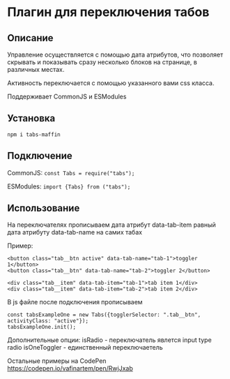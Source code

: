# Плагин для переключения табов

## Описание

Управление осуществляется с помощью дата атрибутов, что позволяет скрывать и показывать сразу несколько блоков на странице, в различных местах. 

Активность переключается с помощью указанного вами css класса.

Поддерживает CommonJS и ESModules

## Установка

`npm i tabs-maffin`

## Подключение

CommonJS:
`const Tabs = require("tabs");`

ESModules:
`import {Tabs} from ("tabs");`

## Использование

На переключателях прописываем дата атрибут data-tab-item равный дата атрибуту data-tab-name на самих табах

Пример:
```
<button class="tab__btn active" data-tab-name="tab-1">toggler 1</button>
<button class="tab__btn" data-tab-name="tab-2">toggler 2</button>

<div class="tab__item" data-tab-item="tab-1">tab item 1</div>
<div class="tab__item" data-tab-item="tab-2">tab item 2</div>
```

В js файле после подключения прописываем

```
const tabsExampleOne = new Tabs({togglerSelector: ".tab__btn", activityClass: "active"}); 
tabsExampleOne.init();
```

Дополнительные опции:
isRadio - переключатель явлется input type radio
isOneToggler - единственный переключаетель

Остальные примеры на CodePen
https://codepen.io/vafinartem/pen/RwjJxab

